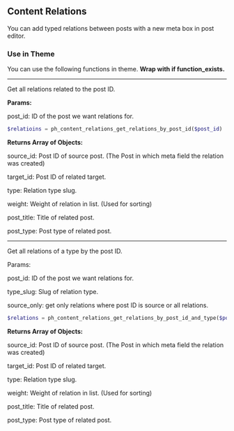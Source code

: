 ## Content Relations

You can add typed relations between posts with a new meta box in post editor.

### Use in Theme

You can use the following functions in theme. **Wrap with if function_exists.**

---

Get all relations related to the post ID.

**Params:**

post_id: ID of the post we want relations for.


```php
$relatioins = ph_content_relations_get_relations_by_post_id($post_id)
```

**Returns Array of Objects:**

source_id: Post ID of source post. (The Post in which meta field the relation was created)
 
target_id: Post ID of related target.

type: Relation type slug.
 
weight: Weight of relation in list. (Used for sorting) 

post_title: Title of related post.
 
post_type: Post type of related post.

---

Get all relations of a type by the post ID.

Params:

post_id: ID of the post we want relations for.

type_slug: Slug of relation type.

source_only: get only relations where post ID is source or all relations.

```php
$relations = ph_content_relations_get_relations_by_post_id_and_type($post_id, $relation_type, $source_only = true);
```

**Returns Array of Objects:**

source_id: Post ID of source post. (The Post in which meta field the relation was created)
 
target_id: Post ID of related target.

type: Relation type slug.
 
weight: Weight of relation in list. (Used for sorting) 

post_title: Title of related post.
 
post_type: Post type of related post.